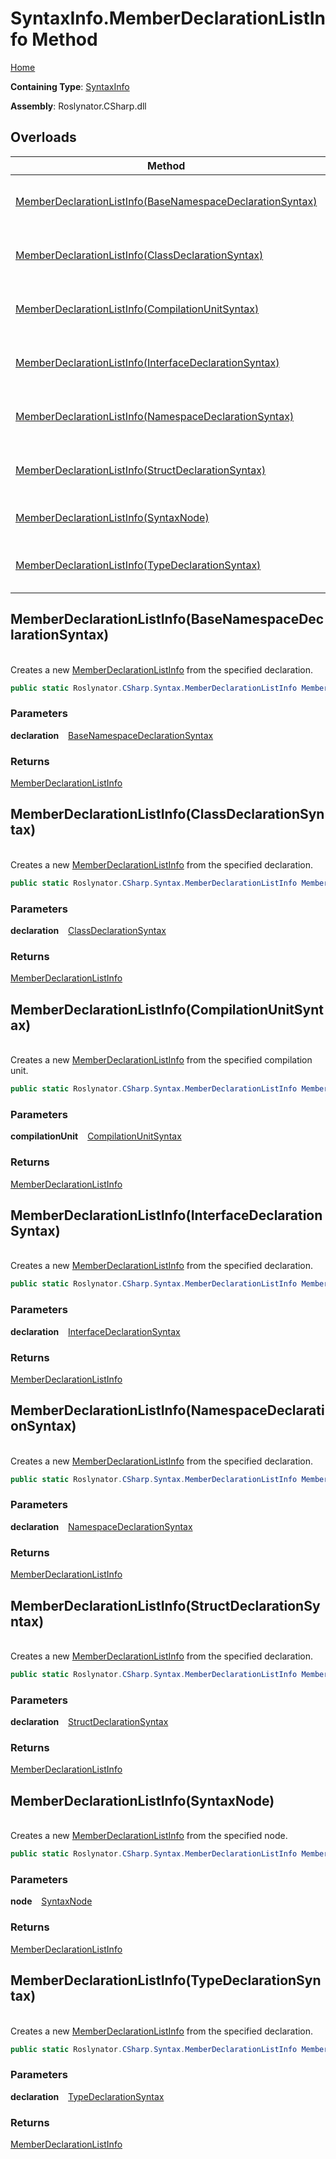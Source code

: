 # SyntaxInfo\.MemberDeclarationListInfo Method

[Home](../../../../README.md)

**Containing Type**: [SyntaxInfo](../README.md)

**Assembly**: Roslynator\.CSharp\.dll

## Overloads

| Method | Summary |
| ------ | ------- |
| [MemberDeclarationListInfo(BaseNamespaceDeclarationSyntax)](#Roslynator_CSharp_SyntaxInfo_MemberDeclarationListInfo_Microsoft_CodeAnalysis_CSharp_Syntax_BaseNamespaceDeclarationSyntax_) | Creates a new [MemberDeclarationListInfo](../../Syntax/MemberDeclarationListInfo/README.md) from the specified declaration\. |
| [MemberDeclarationListInfo(ClassDeclarationSyntax)](#Roslynator_CSharp_SyntaxInfo_MemberDeclarationListInfo_Microsoft_CodeAnalysis_CSharp_Syntax_ClassDeclarationSyntax_) | Creates a new [MemberDeclarationListInfo](../../Syntax/MemberDeclarationListInfo/README.md) from the specified declaration\. |
| [MemberDeclarationListInfo(CompilationUnitSyntax)](#Roslynator_CSharp_SyntaxInfo_MemberDeclarationListInfo_Microsoft_CodeAnalysis_CSharp_Syntax_CompilationUnitSyntax_) | Creates a new [MemberDeclarationListInfo](../../Syntax/MemberDeclarationListInfo/README.md) from the specified compilation unit\. |
| [MemberDeclarationListInfo(InterfaceDeclarationSyntax)](#Roslynator_CSharp_SyntaxInfo_MemberDeclarationListInfo_Microsoft_CodeAnalysis_CSharp_Syntax_InterfaceDeclarationSyntax_) | Creates a new [MemberDeclarationListInfo](../../Syntax/MemberDeclarationListInfo/README.md) from the specified declaration\. |
| [MemberDeclarationListInfo(NamespaceDeclarationSyntax)](#Roslynator_CSharp_SyntaxInfo_MemberDeclarationListInfo_Microsoft_CodeAnalysis_CSharp_Syntax_NamespaceDeclarationSyntax_) | Creates a new [MemberDeclarationListInfo](../../Syntax/MemberDeclarationListInfo/README.md) from the specified declaration\. |
| [MemberDeclarationListInfo(StructDeclarationSyntax)](#Roslynator_CSharp_SyntaxInfo_MemberDeclarationListInfo_Microsoft_CodeAnalysis_CSharp_Syntax_StructDeclarationSyntax_) | Creates a new [MemberDeclarationListInfo](../../Syntax/MemberDeclarationListInfo/README.md) from the specified declaration\. |
| [MemberDeclarationListInfo(SyntaxNode)](#Roslynator_CSharp_SyntaxInfo_MemberDeclarationListInfo_Microsoft_CodeAnalysis_SyntaxNode_) | Creates a new [MemberDeclarationListInfo](../../Syntax/MemberDeclarationListInfo/README.md) from the specified node\. |
| [MemberDeclarationListInfo(TypeDeclarationSyntax)](#Roslynator_CSharp_SyntaxInfo_MemberDeclarationListInfo_Microsoft_CodeAnalysis_CSharp_Syntax_TypeDeclarationSyntax_) | Creates a new [MemberDeclarationListInfo](../../Syntax/MemberDeclarationListInfo/README.md) from the specified declaration\. |

## MemberDeclarationListInfo\(BaseNamespaceDeclarationSyntax\) <a id="Roslynator_CSharp_SyntaxInfo_MemberDeclarationListInfo_Microsoft_CodeAnalysis_CSharp_Syntax_BaseNamespaceDeclarationSyntax_"></a>

\
Creates a new [MemberDeclarationListInfo](../../Syntax/MemberDeclarationListInfo/README.md) from the specified declaration\.

```csharp
public static Roslynator.CSharp.Syntax.MemberDeclarationListInfo MemberDeclarationListInfo(Microsoft.CodeAnalysis.CSharp.Syntax.BaseNamespaceDeclarationSyntax declaration)
```

### Parameters

**declaration** &ensp; [BaseNamespaceDeclarationSyntax](https://docs.microsoft.com/en-us/dotnet/api/microsoft.codeanalysis.csharp.syntax.basenamespacedeclarationsyntax)

### Returns

[MemberDeclarationListInfo](../../Syntax/MemberDeclarationListInfo/README.md)

## MemberDeclarationListInfo\(ClassDeclarationSyntax\) <a id="Roslynator_CSharp_SyntaxInfo_MemberDeclarationListInfo_Microsoft_CodeAnalysis_CSharp_Syntax_ClassDeclarationSyntax_"></a>

\
Creates a new [MemberDeclarationListInfo](../../Syntax/MemberDeclarationListInfo/README.md) from the specified declaration\.

```csharp
public static Roslynator.CSharp.Syntax.MemberDeclarationListInfo MemberDeclarationListInfo(Microsoft.CodeAnalysis.CSharp.Syntax.ClassDeclarationSyntax declaration)
```

### Parameters

**declaration** &ensp; [ClassDeclarationSyntax](https://docs.microsoft.com/en-us/dotnet/api/microsoft.codeanalysis.csharp.syntax.classdeclarationsyntax)

### Returns

[MemberDeclarationListInfo](../../Syntax/MemberDeclarationListInfo/README.md)

## MemberDeclarationListInfo\(CompilationUnitSyntax\) <a id="Roslynator_CSharp_SyntaxInfo_MemberDeclarationListInfo_Microsoft_CodeAnalysis_CSharp_Syntax_CompilationUnitSyntax_"></a>

\
Creates a new [MemberDeclarationListInfo](../../Syntax/MemberDeclarationListInfo/README.md) from the specified compilation unit\.

```csharp
public static Roslynator.CSharp.Syntax.MemberDeclarationListInfo MemberDeclarationListInfo(Microsoft.CodeAnalysis.CSharp.Syntax.CompilationUnitSyntax compilationUnit)
```

### Parameters

**compilationUnit** &ensp; [CompilationUnitSyntax](https://docs.microsoft.com/en-us/dotnet/api/microsoft.codeanalysis.csharp.syntax.compilationunitsyntax)

### Returns

[MemberDeclarationListInfo](../../Syntax/MemberDeclarationListInfo/README.md)

## MemberDeclarationListInfo\(InterfaceDeclarationSyntax\) <a id="Roslynator_CSharp_SyntaxInfo_MemberDeclarationListInfo_Microsoft_CodeAnalysis_CSharp_Syntax_InterfaceDeclarationSyntax_"></a>

\
Creates a new [MemberDeclarationListInfo](../../Syntax/MemberDeclarationListInfo/README.md) from the specified declaration\.

```csharp
public static Roslynator.CSharp.Syntax.MemberDeclarationListInfo MemberDeclarationListInfo(Microsoft.CodeAnalysis.CSharp.Syntax.InterfaceDeclarationSyntax declaration)
```

### Parameters

**declaration** &ensp; [InterfaceDeclarationSyntax](https://docs.microsoft.com/en-us/dotnet/api/microsoft.codeanalysis.csharp.syntax.interfacedeclarationsyntax)

### Returns

[MemberDeclarationListInfo](../../Syntax/MemberDeclarationListInfo/README.md)

## MemberDeclarationListInfo\(NamespaceDeclarationSyntax\) <a id="Roslynator_CSharp_SyntaxInfo_MemberDeclarationListInfo_Microsoft_CodeAnalysis_CSharp_Syntax_NamespaceDeclarationSyntax_"></a>

\
Creates a new [MemberDeclarationListInfo](../../Syntax/MemberDeclarationListInfo/README.md) from the specified declaration\.

```csharp
public static Roslynator.CSharp.Syntax.MemberDeclarationListInfo MemberDeclarationListInfo(Microsoft.CodeAnalysis.CSharp.Syntax.NamespaceDeclarationSyntax declaration)
```

### Parameters

**declaration** &ensp; [NamespaceDeclarationSyntax](https://docs.microsoft.com/en-us/dotnet/api/microsoft.codeanalysis.csharp.syntax.namespacedeclarationsyntax)

### Returns

[MemberDeclarationListInfo](../../Syntax/MemberDeclarationListInfo/README.md)

## MemberDeclarationListInfo\(StructDeclarationSyntax\) <a id="Roslynator_CSharp_SyntaxInfo_MemberDeclarationListInfo_Microsoft_CodeAnalysis_CSharp_Syntax_StructDeclarationSyntax_"></a>

\
Creates a new [MemberDeclarationListInfo](../../Syntax/MemberDeclarationListInfo/README.md) from the specified declaration\.

```csharp
public static Roslynator.CSharp.Syntax.MemberDeclarationListInfo MemberDeclarationListInfo(Microsoft.CodeAnalysis.CSharp.Syntax.StructDeclarationSyntax declaration)
```

### Parameters

**declaration** &ensp; [StructDeclarationSyntax](https://docs.microsoft.com/en-us/dotnet/api/microsoft.codeanalysis.csharp.syntax.structdeclarationsyntax)

### Returns

[MemberDeclarationListInfo](../../Syntax/MemberDeclarationListInfo/README.md)

## MemberDeclarationListInfo\(SyntaxNode\) <a id="Roslynator_CSharp_SyntaxInfo_MemberDeclarationListInfo_Microsoft_CodeAnalysis_SyntaxNode_"></a>

\
Creates a new [MemberDeclarationListInfo](../../Syntax/MemberDeclarationListInfo/README.md) from the specified node\.

```csharp
public static Roslynator.CSharp.Syntax.MemberDeclarationListInfo MemberDeclarationListInfo(Microsoft.CodeAnalysis.SyntaxNode node)
```

### Parameters

**node** &ensp; [SyntaxNode](https://docs.microsoft.com/en-us/dotnet/api/microsoft.codeanalysis.syntaxnode)

### Returns

[MemberDeclarationListInfo](../../Syntax/MemberDeclarationListInfo/README.md)

## MemberDeclarationListInfo\(TypeDeclarationSyntax\) <a id="Roslynator_CSharp_SyntaxInfo_MemberDeclarationListInfo_Microsoft_CodeAnalysis_CSharp_Syntax_TypeDeclarationSyntax_"></a>

\
Creates a new [MemberDeclarationListInfo](../../Syntax/MemberDeclarationListInfo/README.md) from the specified declaration\.

```csharp
public static Roslynator.CSharp.Syntax.MemberDeclarationListInfo MemberDeclarationListInfo(Microsoft.CodeAnalysis.CSharp.Syntax.TypeDeclarationSyntax declaration)
```

### Parameters

**declaration** &ensp; [TypeDeclarationSyntax](https://docs.microsoft.com/en-us/dotnet/api/microsoft.codeanalysis.csharp.syntax.typedeclarationsyntax)

### Returns

[MemberDeclarationListInfo](../../Syntax/MemberDeclarationListInfo/README.md)

